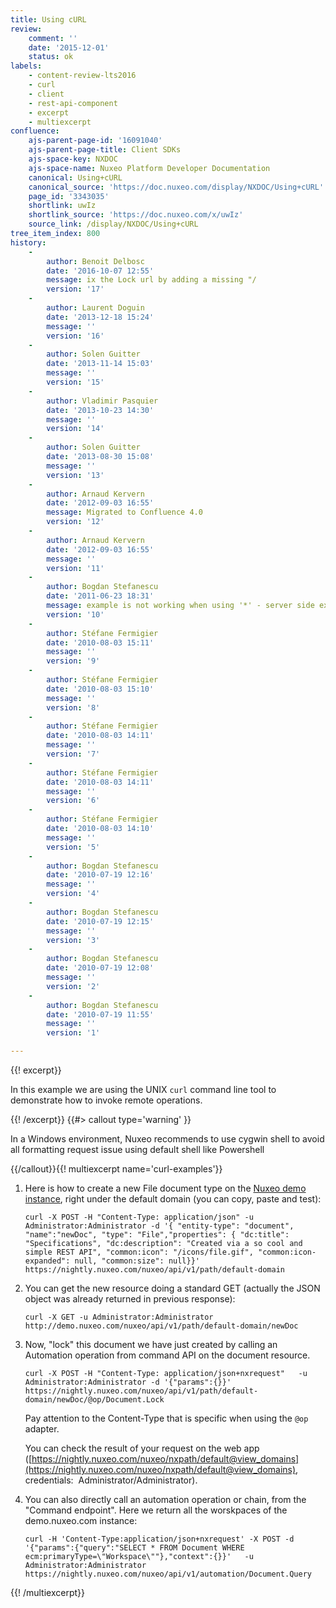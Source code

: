 ```yaml
---
title: Using cURL
review:
    comment: ''
    date: '2015-12-01'
    status: ok
labels:
    - content-review-lts2016
    - curl
    - client
    - rest-api-component
    - excerpt
    - multiexcerpt
confluence:
    ajs-parent-page-id: '16091040'
    ajs-parent-page-title: Client SDKs
    ajs-space-key: NXDOC
    ajs-space-name: Nuxeo Platform Developer Documentation
    canonical: Using+cURL
    canonical_source: 'https://doc.nuxeo.com/display/NXDOC/Using+cURL'
    page_id: '3343035'
    shortlink: uwIz
    shortlink_source: 'https://doc.nuxeo.com/x/uwIz'
    source_link: /display/NXDOC/Using+cURL
tree_item_index: 800
history:
    -
        author: Benoit Delbosc
        date: '2016-10-07 12:55'
        message: ix the Lock url by adding a missing "/
        version: '17'
    -
        author: Laurent Doguin
        date: '2013-12-18 15:24'
        message: ''
        version: '16'
    -
        author: Solen Guitter
        date: '2013-11-14 15:03'
        message: ''
        version: '15'
    -
        author: Vladimir Pasquier
        date: '2013-10-23 14:30'
        message: ''
        version: '14'
    -
        author: Solen Guitter
        date: '2013-08-30 15:08'
        message: ''
        version: '13'
    -
        author: Arnaud Kervern
        date: '2012-09-03 16:55'
        message: Migrated to Confluence 4.0
        version: '12'
    -
        author: Arnaud Kervern
        date: '2012-09-03 16:55'
        message: ''
        version: '11'
    -
        author: Bogdan Stefanescu
        date: '2011-06-23 18:31'
        message: example is not working when using '*' - server side exception
        version: '10'
    -
        author: Stéfane Fermigier
        date: '2010-08-03 15:11'
        message: ''
        version: '9'
    -
        author: Stéfane Fermigier
        date: '2010-08-03 15:10'
        message: ''
        version: '8'
    -
        author: Stéfane Fermigier
        date: '2010-08-03 14:11'
        message: ''
        version: '7'
    -
        author: Stéfane Fermigier
        date: '2010-08-03 14:11'
        message: ''
        version: '6'
    -
        author: Stéfane Fermigier
        date: '2010-08-03 14:10'
        message: ''
        version: '5'
    -
        author: Bogdan Stefanescu
        date: '2010-07-19 12:16'
        message: ''
        version: '4'
    -
        author: Bogdan Stefanescu
        date: '2010-07-19 12:15'
        message: ''
        version: '3'
    -
        author: Bogdan Stefanescu
        date: '2010-07-19 12:08'
        message: ''
        version: '2'
    -
        author: Bogdan Stefanescu
        date: '2010-07-19 11:55'
        message: ''
        version: '1'

---
```

{{! excerpt}}

In this example we are using the UNIX `curl` command line tool to demonstrate how to invoke remote operations.

{{! /excerpt}} {{#> callout type='warning' }}

In a Windows environment, Nuxeo recommends to use cygwin shell to avoid all formatting request issue using default shell like Powershell

{{/callout}}{{! multiexcerpt name='curl-examples'}}

1.  Here is how to create a new File document type on the&nbsp;[Nuxeo demo instance](https://nightly.nuxeo.com/), right under the default domain (you can copy, paste and test):

    ```
    curl -X POST -H "Content-Type: application/json" -u Administrator:Administrator -d '{ "entity-type": "document", "name":"newDoc", "type": "File","properties": { "dc:title": "Specifications", "dc:description": "Created via a so cool and simple REST API", "common:icon": "/icons/file.gif", "common:icon-expanded": null, "common:size": null}}' https://nightly.nuxeo.com/nuxeo/api/v1/path/default-domain
    ```

2.  You can get the new resource doing a standard GET (actually the JSON object was already returned in previous response):

    ```
    curl -X GET -u Administrator:Administrator  http://demo.nuxeo.com/nuxeo/api/v1/path/default-domain/newDoc
    ```

3.  Now, "lock" this document we have just created by calling an Automation operation from command API on the document resource.

    ```
    curl -X POST -H "Content-Type: application/json+nxrequest"   -u Administrator:Administrator -d '{"params":{}}'  https://nightly.nuxeo.com/nuxeo/api/v1/path/default-domain/newDoc/@op/Document.Lock
    ```

    Pay attention to the Content-Type that is specific when using the&nbsp;`@op` adapter.

    You can check the result of your request on the web app ([https://nightly.nuxeo.com/nuxeo/nxpath/default@view_domains](https://nightly.nuxeo.com/nuxeo/nxpath/default@view_domains), credentials:&nbsp; Administrator/Administrator).

4.  You can also directly call an automation operation or chain, from the "Command endpoint". Here we return all the worskpaces of the demo.nuxeo.com instance:

    ```
    curl -H 'Content-Type:application/json+nxrequest' -X POST -d '{"params":{"query":"SELECT * FROM Document WHERE ecm:primaryType=\"Workspace\""},"context":{}}'   -u Administrator:Administrator https://nightly.nuxeo.com/nuxeo/api/v1/automation/Document.Query
    ```

{{! /multiexcerpt}}

